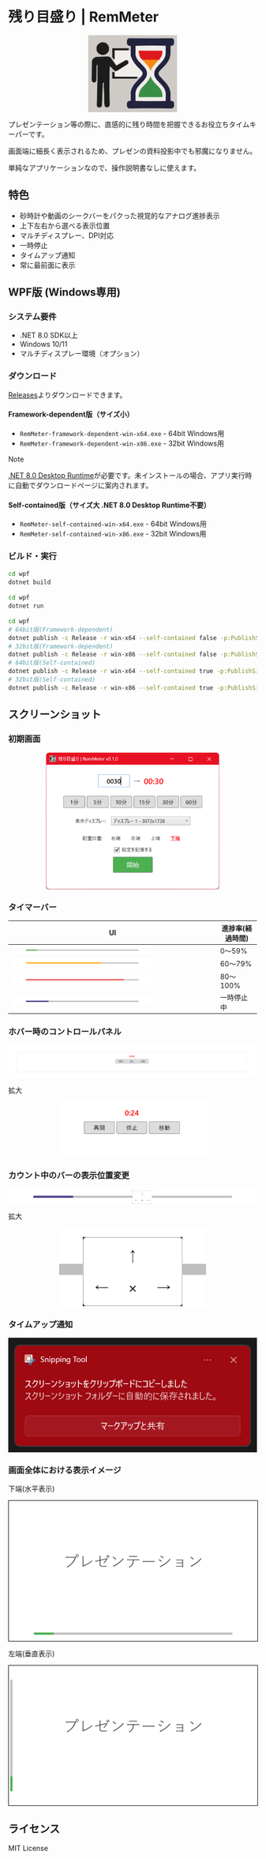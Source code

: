 # 残り目盛り | RemMeter

<img src="./images/logo.png" alt="RemMeter Logo" style="display: block; margin: 0 auto; max-width: 180px; height: auto;">

プレゼンテーション等の際に、直感的に残り時間を把握できるお役立ちタイムキーパーです。

画面端に細長く表示されるため、プレゼンの資料投影中でも邪魔になりません。

単純なアプリケーションなので、操作説明書なしに使えます。

## 特色

- 砂時計や動画のシークバーをパクった視覚的なアナログ進捗表示
- 上下左右から選べる表示位置
- マルチディスプレー、DPI対応
- 一時停止
- タイムアップ通知
- 常に最前面に表示

## WPF版 (Windows専用)

### システム要件
- .NET 8.0 SDK以上
- Windows 10/11
- マルチディスプレー環境（オプション）

### ダウンロード

[Releases](https://github.com/yokenzan/rem-meter/releases)よりダウンロードできます。

#### Framework-dependent版（サイズ小）
- `RemMeter-framework-dependent-win-x64.exe` - 64bit Windows用
- `RemMeter-framework-dependent-win-x86.exe` - 32bit Windows用

> [!NOTE]
> [.NET 8.0 Desktop Runtime](https://dotnet.microsoft.com/download/dotnet/8.0)が必要です。未インストールの場合、アプリ実行時に自動でダウンロードページに案内されます。

#### Self-contained版（サイズ大 .NET 8.0 Desktop Runtime不要）
- `RemMeter-self-contained-win-x64.exe` - 64bit Windows用
- `RemMeter-self-contained-win-x86.exe` - 32bit Windows用

### ビルド・実行

```bash
cd wpf
dotnet build
```

```bash
cd wpf
dotnet run
```

```bash
cd wpf
# 64bit版(Framework-dependent)
dotnet publish -c Release -r win-x64 --self-contained false -p:PublishSingleFile=true
# 32bit版(Framework-dependent)
dotnet publish -c Release -r win-x86 --self-contained false -p:PublishSingleFile=true
# 64bit版(Self-contained)
dotnet publish -c Release -r win-x64 --self-contained true -p:PublishSingleFile=true
# 32bit版(Self-contained)
dotnet publish -c Release -r win-x86 --self-contained true -p:PublishSingleFile=true
```

## スクリーンショット

### 初期画面

<img src="./images/main-configuration-window.png" alt="RemMeter main configuration window" style="display: block; margin: 0 auto; max-width: 70%;">

### タイマーバー

| UI | 進捗率(経過時間) |
|-----|-----|
| <img src="./images/timer-bar-0_59.png" alt="Timer bar 0-59% progress" style="max-width: 70%;"> | 0～59% |
| <img src="./images/timer-bar-60_79.png" alt="Timer bar 60-79% progress" style="max-width: 70%;"> | 60～79% |
| <img src="./images/timer-bar-80_100.png" alt="Timer bar 80-100% progress" style="max-width: 70%;"> | 80～100% |
| <img src="./images/timer-bar-paused.png" alt="Timer bar paused" style="max-width: 70%;"> | 一時停止中 |

### ホバー時のコントロールパネル

<img src="./images/hover-control-panel.png" alt="Hover control panel" style="display: block; margin: 0 auto;">

拡大

<img src="./images/hover-control-panel-zoomed.png" alt="Hover control panel zoomed" style="display: block; margin: 0 auto; max-width: 60%;">

### カウント中のバーの表示位置変更

<img src="./images/position-move-panel.png" alt="Position move panel" style="display: block; margin: 0 auto;">

拡大

<img src="./images/position-move-panel-zoomed.png" alt="Position move panel zoomed" style="display: block; margin: 0 auto; max-width: 60%;">

### タイムアップ通知

<img src="./images/time-up-notification.png" alt="Time up notification" style="display: block; margin: 0 auto;">

### 画面全体における表示イメージ

下端(水平表示)

<img src="./images/full-screen-image-timer-bar-horizontal.png" alt="Timer bar at bottom of screen (horizontal)" style="border: 1px solid black; display: block; margin: 0 auto;">

左端(垂直表示)

<img src="./images/full-screen-image-timer-bar-vertical.png" alt="Timer bar at left edge of screen (vertical)" style="border: 1px solid black; display: block; margin: 0 auto;">

## ライセンス

MIT License